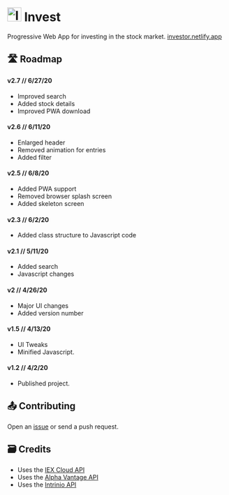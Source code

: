 # <img src="https://investor.netlify.app/images/icons/icon-browser.png" alt="Invest Logo" height="32"/> Invest
Progressive Web App for investing in the stock market. [investor.netlify.app](https://investor.netlify.app)

## 🛣️ Roadmap

#### **v2.7** // 6/27/20
- Improved search
- Added stock details
- Improved PWA download

#### **v2.6** // 6/11/20
- Enlarged header
- Removed animation for entries
- Added filter

#### **v2.5** // 6/8/20
- Added PWA support
- Removed browser splash screen
- Added skeleton screen

#### **v2.3** // 6/2/20
- Added class structure to Javascript code

#### **v2.1** // 5/11/20
- Added search
- Javascript changes
  
#### **v2** // 4/26/20
- Major UI changes
- Added version number  

#### **v1.5** // 4/13/20
- UI Tweaks
- Minified Javascript.

#### **v1.2** // 4/2/20
- Published project.

## 📤 Contributing
Open an [issue](https://github.com/barhatsor/invest/issues) or send a push request.

## 🗃️ Credits
- Uses the [IEX Cloud API](https://iexcloud.io)
- Uses the [Alpha Vantage API](https://www.alphavantage.co)
- Uses the [Intrinio API](https://intrinio.com)
